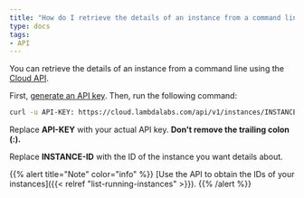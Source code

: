 ```yaml
---
title: "How do I retrieve the details of an instance from a command line?"
type: docs
tags:
- API
---
```


You can retrieve the details of an instance from a command line using the
[Cloud API](https://cloud.lambdalabs.com/api/v1/docs).

First, [generate an API key](https://cloud.lambdalabs.com/api-keys). Then, run
the following command:

```bash
curl -u API-KEY: https://cloud.lambdalabs.com/api/v1/instances/INSTANCE-ID | jq .
```

Replace **API-KEY** with your actual API key. **Don't remove the trailing
colon (:).**

Replace **INSTANCE-ID** with the ID of the instance you want details about.

{{% alert title="Note" color="info" %}}
[Use the API to obtain the IDs of your instances]({{< relref "list-running-instances" >}}).
{{% /alert %}}
